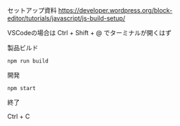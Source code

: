 セットアップ資料
https://developer.wordpress.org/block-editor/tutorials/javascript/js-build-setup/

VSCodeの場合は Ctrl + Shift + @ でターミナルが開くはず

製品ビルド

```
npm run build
```
開発

```
npm start
```
終了

Ctrl + C
